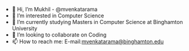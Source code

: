 - 👋 Hi, I’m Mukhil - @mvenkatarama
- 👀 I’m interested in Computer Science
- 🌱 I’m currently studying Masters in Computer Science at Binghamton University
- 💞️ I’m looking to collaborate on Coding 
- 📫 How to reach me: E-mail:mvenkatarama@binghamton.edu

<!---
mvenkatarama/mvenkatarama is a ✨ special ✨ repository because its `README.md` (this file) appears on your GitHub profile.
You can click the Preview link to take a look at your changes.
--->

